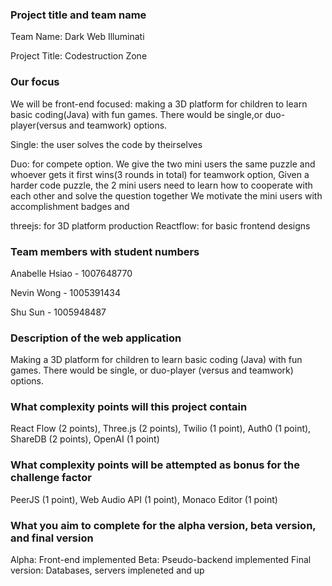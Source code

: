 ### Project title and team name

Team Name: Dark Web Illuminati

Project Title: Codestruction Zone

### Our focus

We will be front-end focused: making a 3D platform for children to learn basic coding(Java) with fun games. There would be single,or duo-player(versus and teamwork) options.

Single: the user solves the code by theirselves

Duo: for compete option. We give the two mini users the same puzzle and whoever gets it first wins(3 rounds in total)
     for teamwork option, Given a harder code puzzle, the 2 mini users need to learn how to cooperate with each other and solve the question together
     We motivate the mini users with accomplishment badges and
     
threejs: for 3D platform production
Reactflow: for basic frontend designs

### Team members with student numbers

Anabelle Hsiao - 1007648770

Nevin Wong - 1005391434

Shu Sun - 1005948487

### Description of the web application

Making a 3D platform for children to learn basic coding (Java) with fun games. There would be single, or duo-player (versus and teamwork) options.

### What complexity points will this project contain

React Flow (2 points), Three.js (2 points), Twilio (1 point), Auth0 (1 point), ShareDB (2 points),  OpenAI (1 point)

### What complexity points will be attempted as bonus for the challenge factor
PeerJS (1 point), Web Audio API (1 point), Monaco Editor (1 point)

### What you aim to complete for the alpha version, beta version, and final version

Alpha: Front-end implemented
Beta: Pseudo-backend implemented
Final version: Databases, servers impleneted and up
